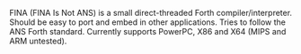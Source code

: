 FINA (FINA Is Not ANS) is a small direct-threaded Forth compiler/interpreter. Should be easy to port and embed in other applications. Tries to follow the ANS Forth standard. Currently supports PowerPC, X86 and X64 (MIPS and ARM untested).